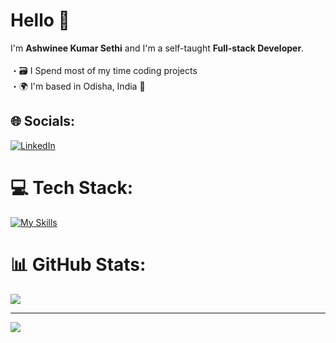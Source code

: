 # Hello 👋
I'm <strong>Ashwinee Kumar Sethi</strong> and I'm a self-taught <strong> Full-stack Developer</strong>.<br><br>・🗃️ I Spend most of my time coding projects<br>・🌍 I'm based in Odisha, India 📍


## 🌐 Socials:
[![LinkedIn](https://img.shields.io/badge/LinkedIn-%230077B5.svg?logo=linkedin&logoColor=white)](https://linkedin.com/in/https://www.linkedin.com/in/ashwinee-kumar-sethi-5b2004278) 

# 💻 Tech Stack:
[![My Skills](https://skillicons.dev/icons?i=html,css,javascript,tailwindcss,react,scss,nodejs,express,MongoDB,Figma)](https://skillicons.dev)
# 📊 GitHub Stats:
![](https://github-readme-stats.vercel.app/api/top-langs/?username=Ashwinee111&theme=dark&hide_border=false&include_all_commits=true&count_private=false&layout=compact)

---
[![](https://visitcount.itsvg.in/api?id=Ashwinee111&icon=0&color=0)](https://visitcount.itsvg.in)

<!-- Proudly created with GPRM ( https://gprm.itsvg.in ) -->
